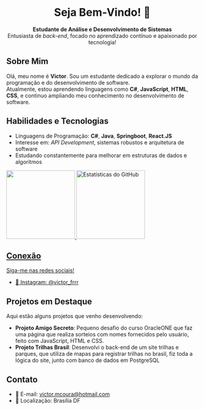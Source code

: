 <h1 align="center">Seja Bem-Vindo! 👋</h1>

<p align="center">
  <strong>Estudante de Análise e Desenvolvimento de Sistemas</strong> <br>
  Entusiasta de <em>back-end</em>, focado no aprendizado contínuo e apaixonado por tecnologia!
</p>

<h2>Sobre Mim</h2>
<p>
  Olá, meu nome é <strong>Victor</strong>. Sou um estudante dedicado a explorar o mundo da programação e do desenvolvimento de software. <br>
  Atualmente, estou aprendendo linguagens como <strong>C#</strong>, <strong>JavaScript</strong>, <strong>HTML</strong>, <strong>CSS</strong>, e continuo ampliando meu conhecimento no desenvolvimento de software.
</p>

<h2>Habilidades e Tecnologias</h2>
<ul>
  <li>Linguagens de Programação: <strong>C#</strong>, <strong>Java</strong>, <strong>Springboot</strong>, <strong>React.JS</strong></li>
  <li>Interesse em: <em>API Development</em>, sistemas robustos e arquitetura de software</li>
  <li>Estudando constantemente para melhorar em estruturas de dados e algoritmos</li>
</ul>

<div>
<a href="https://github.com/VictorMCoura">
<img height="180" src="https://github-readme-stats.vercel.app/api/top-langs/?username=VictorMCoura&layout=compact&langs_count=7&theme=dracula"/>
<img height="180" src="https://github-readme-stats.vercel.app/api?username=VictorMCoura&show_icons=true&theme=dracula" alt="Estatísticas do GitHub"/>

</div>

<h2>Conexão</h2>
<p>
  Siga-me nas redes sociais!
</p>
<ul>
  <li>📸 Instagram: <a href="https://www.instagram.com/victor_frrr" target="_blank">@victor_frrr</a></li>
</ul>


<h2>Projetos em Destaque</h2>
<p>
  Aqui estão alguns projetos que venho desenvolvendo:
</p>
<ul>
  <li><strong>Projeto Amigo Secreto</strong>: Pequeno desafio do curso OracleONE que faz uma página que realiza sorteios com nomes fornecidos pelo usuário, feito com JavaScript, HTML e CSS.</li>
  <li><strong>Projeto Trilhas Brasil</strong>: Desenvolvi o back-end de um site trilhas e parques, que utiliza de mapas para registrar trilhas no brasil, fiz toda a lógica do site, junto com banco de dados em PostgreSQL</li>
</ul>
 

<h2>Contato</h2>
<ul>
  <li>📧 E-mail: <a href="mailto:victor.mcoura@hotmail.com">victor.mcoura@hotmail.com</a></li>
  <li>📌 Localização: Brasília DF</li>
</ul>




